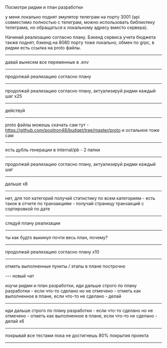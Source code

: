 Посмотри ридми и план разработки

у меня локально поднят эмулятор телеграм на порту 3001 (api совместимо полностью с телеграм, можно использовать библиотеку телеграма, но обращаться к локальному адресу вместо сервера).

Начинай реализацию согласно плану. Бэкенд сервиса учета бюджета также поднят, бэкенд на 8080 порту тоже локально, обмен по grpc, в ридми есть ссылка на proto файлы.

---

давай вынесем все переменные в .env

---

продолжай реализацию согласно плану

---

продолжай реализацию согласно плану, актуализируй ридми каждый шаг x25

---

действуй

---

proto файлы можешь скачать сам тут - https://github.com/positron48/budget/tree/master/proto
и остальное тоже сам

---

есть дубль генерации в internal/pb - 2 папки

---

продолжай реализацию согласно плану, актуализируй ридми каждый шаг

---

дальше х8

---

нет, для топ категорий получай статистику по всем категориям - есть такое в отчете
по транзакциям - получай страницу транзакций с сортировкой по дате

---

следуй плану реализации

---

ты как будто выкинул почти весь план, почему?

---

продолжай реализацию согласно плану x10

---

отметь выполненные пункты / этапы в плане построчно

--- новый чат

изучи ридми и план разработки, иди дальше строго по плану разработки - если что-то сделано но не отмечено - отметь как выполненное в плане, если что-то не сделано - делай

---

иди дальше строго по плану разработки - если что-то сделано но не отмечено - отметь как выполненное в плане, если что-то не сделано - делай x6

---

покрывай все тестами пока не достигнешь 80% покрытия проекта

---

